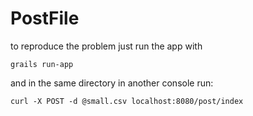 PostFile
========


to reproduce the problem just run the app with

`grails run-app`


and in the same directory in another console run:

`curl -X POST -d @small.csv localhost:8080/post/index`
